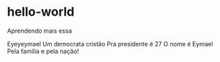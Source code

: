 # hello-world
Aprendendo mais essa

Eyeyeymael
Um democrata cristão
Pra presidente é 27
O nome é Eymael
Pela família e pela nação!

